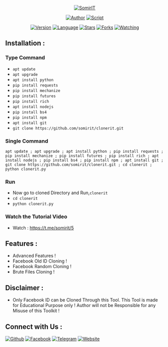 <p align="center">
<a href="https://github.com/somirit/clonerit.git"><img title="SomirIT" src="https://img.shields.io/badge/SomirIT-Facebook Old ID'Z Cloning Tool-blue?style=for-the-badge&logo=github"></a>
<p align="center">
<a href="https://github.com/somirit"><img title="Author" src="https://img.shields.io/badge/Author-somirit-red.svg?style=for-the-badge&logo=github"></a>
<a href="#"><img title="Script" src="https://img.shields.io/badge/Script%20-Encrypted-green?style=for-the-badge"></a>
</p>
<p align="center">
<a href="#"><img title="Version" src="https://img.shields.io/badge/Version-2.0.1-green.svg?style=flat-square"></a>
<a href="#"><img title="Language" src="https://img.shields.io/badge/Language-Python-blue.svg?style=flat-square"></a>
<a href="https://github.com/somirit/clonerit/stargazers/"><img title="Stars" src="https://img.shields.io/github/stars/somirit/clonerit?color=red&style=flat-square"></a>
<a href="https://github.com/somirit/clonerit/network/members"><img title="Forks" src="https://img.shields.io/github/forks/somirit/clonerit?color=red&style=flat-square"></a>
<a href="https://github.com/somirit/clonerit/watchers"><img title="Watching" src="https://img.shields.io/github/watchers/somirit/clonerit?label=Watchers&color=blue&style=flat-square"></a>
</p>

## Installation :
### Type Command
* `apt update`
* `apt upgrade`
* `apt install python`
* `pip install requests`
* `pip install mechanize`
* `pip install futures`
* `pip install rich`
* `apt install nodejs`
* `pip install bs4`
* `pip install npm`
* `apt install git`
* `git clone https://github.com/somirit/clonerit.git`

### Single Command
```
apt update ; apt upgrade ; apt install python ; pip install requests ; pip install mechanize ; pip install futures ; pip install rich ; apt install nodejs ; pip install bs4 ; pip install npm ; apt install git ; git clone https://github.com/somirit/clonerit.git ; cd clonerit ; python clonerit.py
```
### Run
* Now go to cloned Directory and Run,`clonerit`
* `cd clonerit`
* `python clonerit.py`

### Watch the Tutorial Video
* Watch : https://t.me/somirit/5

## Features :
* Advanced Features !
* Facebook Old ID Cloning  !
* Facebook Random Cloning !
* Brute Files Cloning !

## Disclaimer :
* Only Facebook ID can be Cloned Through this Tool.
This Tool is made for Educational Purpose only !
Author will not be Responsible for any Misuse of this Toolkit !

## Connect with Us :
[![Github](https://img.shields.io/badge/Github-somirit-green?style=for-the-badge&logo=github)](https://github.com/somirit)
[![Facebook](https://img.shields.io/badge/Facebook-somirit-blue?style=for-the-badge&logo=facebook)](https://www.facebook.com/somirgc.it)
[![Telegram](https://img.shields.io/badge/Telegram-somirit-9cf?style=for-the-badge&logo=telegram)](https://t.me/somirit)
[![Website](https://img.shields.io/badge/Website-somirit-red?style=for-the-badge&logo=website)](https://somirgc.com/somirit)
